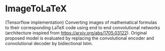 # ImageToLaTeX
(Tensorflow implementation)
Converting images of mathematical formulas to their corresponding LaTeX code using end to end convolutional networks (architecture inspired from https://arxiv.org/abs/1705.03122). Original proposed model is evaluated by replacing the convolutional encoder and convolutional decoder by bidiectional lstm.
